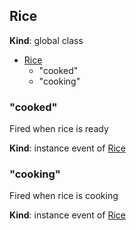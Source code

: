 ## Rice
**Kind**: global class  

* [Rice](#Rice)
    * "cooked"
    * "cooking"


### "cooked"
Fired when rice is ready

**Kind**: instance event of [Rice](#Rice)


### "cooking"
Fired when rice is cooking

**Kind**: instance event of [Rice](#Rice)


